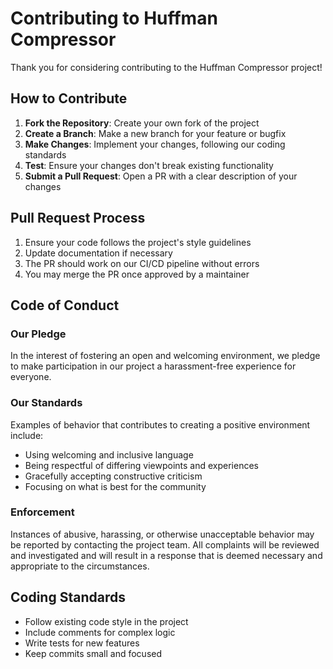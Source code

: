 # Contributing to Huffman Compressor

Thank you for considering contributing to the Huffman Compressor project!

## How to Contribute

1. **Fork the Repository**: Create your own fork of the project
2. **Create a Branch**: Make a new branch for your feature or bugfix
3. **Make Changes**: Implement your changes, following our coding standards
4. **Test**: Ensure your changes don't break existing functionality
5. **Submit a Pull Request**: Open a PR with a clear description of your changes

## Pull Request Process

1. Ensure your code follows the project's style guidelines
2. Update documentation if necessary
3. The PR should work on our CI/CD pipeline without errors
4. You may merge the PR once approved by a maintainer

## Code of Conduct

### Our Pledge

In the interest of fostering an open and welcoming environment, we pledge to make participation in our project a harassment-free experience for everyone.

### Our Standards

Examples of behavior that contributes to creating a positive environment include:

* Using welcoming and inclusive language
* Being respectful of differing viewpoints and experiences
* Gracefully accepting constructive criticism
* Focusing on what is best for the community

### Enforcement

Instances of abusive, harassing, or otherwise unacceptable behavior may be reported by contacting the project team. All complaints will be reviewed and investigated and will result in a response that is deemed necessary and appropriate to the circumstances.

## Coding Standards

* Follow existing code style in the project
* Include comments for complex logic
* Write tests for new features
* Keep commits small and focused
